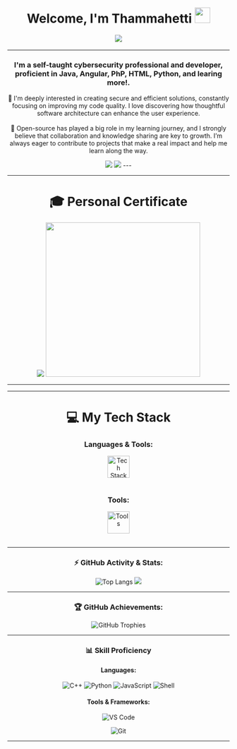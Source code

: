 <h1 align="center">Welcome, I'm Thammahetti  <img src="https://media.giphy.com/media/hvRJCLFzcasrR4ia7z/giphy.gif" width="35px"></h1>

<div align="center">
<h4>
    <a href="https://github.com/Thammahetti"><img src="https://img.shields.io/badge/GitHub-000000?style=for-the-badge&logo=github&logoColor=white"></a>


  </h4>
</div>

---

<h3 align="center">I'm a self-taught cybersecurity professional and developer, proficient in Java, Angular, PhP, HTML, Python, and learing more!.</h3>


<p align="center">
🌱 I'm deeply interested in creating secure and efficient solutions, constantly focusing on improving my code quality. I love discovering how thoughtful software architecture can enhance the user experience.</br></br>
🎯 Open-source has played a big role in my learning journey, and I strongly believe that collaboration and knowledge sharing are key to growth. I’m always eager to contribute to projects that make a real impact and help me learn along the way.
</p>

<div align="center">
  <img src="https://img.shields.io/badge/Student-%20High%20School%20-20B2AA?style=for-the-badge">
  <img src="https://img.shields.io/badge/Cybersecurity-grey?style=for-the-badge&logo=man">
---



---

# 🎓 Personal Certificate
<div align="center">
  <img src="https://images.credly.com/images/683783d8-eaac-4c37-a14d-11bd8a36321d/linkedin_thumb_ccna_600.png">
  <img style="height: 350px"src="https://images.credly.com/images/44e13b05-6d6c-49fc-b266-99566d0b385a/image.png">
</div>

---



---

# 💻 My Tech Stack

### Languages & Tools:
<div align="center">
  <img src="https://skillicons.dev/icons?i=html,css,cs,py,c,nodejs,angular,bash,java,php,sql" height="50" alt="Tech Stack" />
</div>
<br/>

### Tools:
<div align="center"> 
  <img src="https://skillicons.dev/icons?i=vscode,visualstudio,androidstudio,arduino,git,gitpod" height="50" alt="Tools" />
</div>
<br/>

---

### ⚡ GitHub Activity & Stats:
<div align="center">
  <img src="https://github-readme-stats.vercel.app/api/top-langs/?username=Thammahetti&layout=compact&theme=transparent&hide_border=true" alt="Top Langs" />
  <img src="https://github-readme-stats.vercel.app/api?username=Thammahetti&show_icons=true&theme=transparent&rank_icon=github" />
  
    
</div>

---

### 🏆 GitHub Achievements:
<div align="center">
  <img src="https://github-profile-trophy.vercel.app/?username=Thammahetti&theme=onedark&no-frame=true&column=7" alt="GitHub Trophies">
</div>

---

### 📊 Skill Proficiency
<div align="center">
  
#### Languages:
![C++](https://img.shields.io/badge/Java-90%25-brightgreen?style=for-the-badge&logo=java&logoColor=white)
![Python](https://img.shields.io/badge/Python-85%25-yellowgreen?style=for-the-badge&logo=python&logoColor=white)
![JavaScript](https://img.shields.io/badge/HTML-80%25-yellow?style=for-the-badge&logo=Html&logoColor=white)
![Shell](https://img.shields.io/badge/PHP-75%25-lightgreen?style=for-the-badge&logo=php&logoColor=white)

#### Tools & Frameworks:
![VS Code](https://img.shields.io/badge/VS%20Code-90%25-blue?style=for-the-badge&logo=visualstudiocode&logoColor=white)

![Git](https://img.shields.io/badge/Git-85%25-orange?style=for-the-badge&logo=git&logoColor=white)

</div>

---
